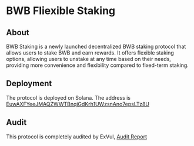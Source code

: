 # BWB Fliexible Staking

## About 
BWB Staking is a newly launched decentralized BWB staking protocol that allows users to stake BWB and earn rewards. It offers flexible staking options, allowing users to unstake at any time based on their needs, providing more convenience and flexibility compared to fixed-term staking.

## Deployment 
The protocol is deployed on Solana. The address is [EuwAXFYeeJMAQZWWTBnqjGdKrh1UWzsnAno7epsLTz8U](https://solscan.io/account/EuwAXFYeeJMAQZWWTBnqjGdKrh1UWzsnAno7epsLTz8U)

## Audit 
This protocol is completely audited by ExVul, [Audit Report](https://github.com/bitgetwallet/bwb-fliexible-staking-solana/blob/main/audit/ExVul%20Smart%20Contract%20Audit%20Report%20for%20fliexible-staking%20V2.pdf)